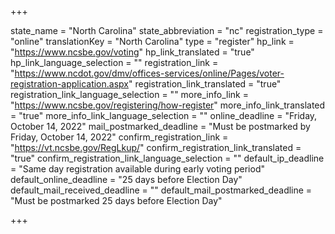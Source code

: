 +++

state_name = "North Carolina"
state_abbreviation = "nc"
registration_type = "online"
translationKey = "North Carolina"
type = "register"
hp_link = "https://www.ncsbe.gov/voting"
hp_link_translated = "true"
hp_link_language_selection = ""
registration_link = "https://www.ncdot.gov/dmv/offices-services/online/Pages/voter-registration-application.aspx"
registration_link_translated = "true"
registration_link_language_selection = ""
more_info_link = "https://www.ncsbe.gov/registering/how-register"
more_info_link_translated = "true"
more_info_link_language_selection = ""
online_deadline = "Friday, October 14, 2022"
mail_postmarked_deadline = "Must be postmarked by Friday, October 14, 2022"
confirm_registration_link = "https://vt.ncsbe.gov/RegLkup/"
confirm_registration_link_translated = "true"
confirm_registration_link_language_selection = ""
default_ip_deadline = "Same day registration available during early voting period"
default_online_deadline = "25 days before Election Day"
default_mail_received_deadline = ""
default_mail_postmarked_deadline = "Must be postmarked 25 days before Election Day"

+++